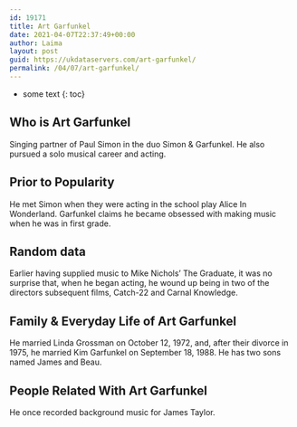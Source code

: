 ```yaml
---
id: 19171
title: Art Garfunkel
date: 2021-04-07T22:37:49+00:00
author: Laima
layout: post
guid: https://ukdataservers.com/art-garfunkel/
permalink: /04/07/art-garfunkel/
---
```


* some text
{: toc}


## Who is Art Garfunkel
                  
                  
                  
Singing partner of Paul Simon in the duo Simon & Garfunkel. He also pursued a solo musical career and acting.
                  
              
            
              
            
                
                
                
## Prior to Popularity
                  
                  
                  
He met Simon when they were acting in the school play Alice In Wonderland. Garfunkel claims he became obsessed with making music when he was in first grade.
                  
              
            
              
            
                
                
                
## Random data
                  
                  
                  
Earlier having supplied music to Mike Nichols&#8217; The Graduate, it was no surprise that, when he began acting, he wound up being in two of the directors subsequent films, Catch-22 and Carnal Knowledge.
                  
              
            
              
            
                
                
                
## Family & Everyday Life of Art Garfunkel
                  
                  
                  
He married Linda Grossman on October 12, 1972, and, after their divorce in 1975, he married Kim Garfunkel on September 18, 1988. He has two sons named James and Beau.
                  
              
            
              
            
                
                
                
## People Related With Art Garfunkel
                  
                  
                  
He once recorded background music for James Taylor.
                  
              
            
              
            
                
              
            
              
              
            
            
              
            
          
          
          